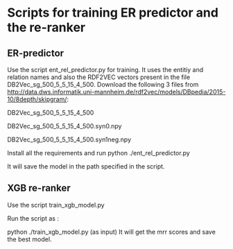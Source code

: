 # Scripts for training ER predictor and the re-ranker

## ER-predictor

Use the script ent_rel_predictor.py for training. It uses the entitiy and relation names and also the RDF2VEC vectors present in the file DB2Vec_sg_500_5_5_15_4_500. Download the following 3 files from http://data.dws.informatik.uni-mannheim.de/rdf2vec/models/DBpedia/2015-10/8depth/skipgram/:

DB2Vec_sg_500_5_5_15_4_500

DB2Vec_sg_500_5_5_15_4_500.syn0.npy

DB2Vec_sg_500_5_5_15_4_500.syn1neg.npy      

Install all the requirements and run python ./ent_rel_predictor.py

It will save the model in the path specified in the script.

## XGB re-ranker

Use the script train_xgb_model.py

Run the script as :

python ./train_xgb_model.py <json file>(as input)
It will get the mrr scores and save the best model.
